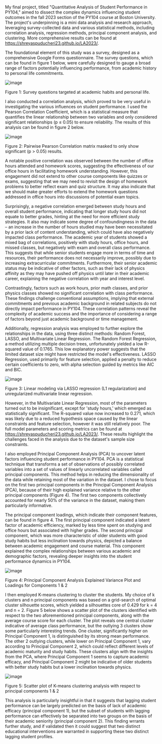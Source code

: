 My final project, titled "Quantitative Analysis of Student Performance in PY104," aimed to dissect the complex dynamics influencing student outcomes in the fall 2023 section of the PY104 course at Boston University. The project's underpinning is a mini data analysis and research approach, leveraging survey-collected data and various statistical methods, including correlation analysis, regression methods, principal component analysis, and clustering. More comprehensive results can be found at https://shreyaspuducheri23.github.io/LA2023/. 

The foundational element of this study was a survey, designed as a comprehensive Google Forms questionnaire. The survey questions, which can be found in figure 1 below, were carefully designed to gauge a broad range of factors potentially influencing performance, from academic history to personal life commitments.

 ![image](https://github.com/shreyaspuducheri23/LA2023/assets/103334331/79f19447-6bc2-4c8b-84e7-6fa17caf3c76)

Figure 1: Survey questions targeted at academic habits and personal life.

I also conducted a correlation analysis, which proved to be very useful in investigating the various influences on student performance. I used the Pearson Correlation Coefficient, which is a statistical measure that quantifies the linear relationship between two variables and only considered significant relationships (p ≤ 0.05) to ensure reliability. The results of this analysis can be found in figure 2 below.

 ![image](https://github.com/shreyaspuducheri23/LA2023/assets/103334331/543313ac-cc03-4ecd-8873-6c76288966cb)

Figure 2: Pairwise Pearson Correlation matrix masked to only show significant (p > 0.05) results.

A notable positive correlation was observed between the number of office hours attended and homework scores, suggesting the effectiveness of our office hours in facilitating homework understanding. However, this engagement did not extend to other course components like quizzes or exams, suggesting that we may need to revisit the design of homework problems to better reflect exam and quiz structure. It may also indicate that we should make greater efforts to extend the homework questions addressed in office hours into discussions of potential exam topics.

Surprisingly, a negative correlation emerged between study hours and overall student performance, indicating that longer study hours did not equate to better grades, hinting at the need for more efficient study strategies. It also may indicate some degree of confoundingness in the data –  an increase in the number of hours studied may have been necessitated by a prior lack of content understanding, which could have also negatively impacted class performance. The academic year of students showed a mixed bag of correlations, positively with study hours, office hours, and missed classes, but negatively with exam and overall class performance. This suggests that while senior students engage more in terms of time and resources, their performance does not necessarily improve, possibly due to increasing extracurricular commitments. Furthermore, their senior academic status may be indicative of other factors, such as their lack of physics affinity as they may have pushed off physics until later in their academic career, explaining the negative correlation with year and interest level. 

Contrastingly, factors such as work hours, prior math classes, and prior physics classes showed no significant correlation with class performance. These findings challenge conventional assumptions, implying that external commitments and previous academic background in related subjects do not directly impact performance in PY104. These correlation patterns reveal the complexity of academic success and the importance of considering a range of factors beyond just academic background or time management.

Additionally, regression analysis was employed to further explore the relationships in the data, using three distinct methods: Random Forest, LASSO, and Multivariate Linear Regression. The Random Forest Regression, a method utilizing multiple decision trees, unfortunately yielded a low R-squared value of 0.1765. This low explanatory power suggests that the limited dataset size might have restricted the model's effectiveness. LASSO Regression, used primarily for feature selection, applied a penalty to reduce certain coefficients to zero, with alpha selection guided by metrics like AIC and BIC. 

 ![image](https://github.com/shreyaspuducheri23/LA2023/assets/103334331/cd98706d-9a37-4a07-a8b2-e4f280d332c5)

Figure 3: Linear modeling via LASSO regression (L1 regularization) and unregularized multivariate linear regression.

However, in the Multivariate Linear Regression, most of the parameters turned out to be insignificant, except for 'study hours,' which emerged as statistically significant. The R-squared value now increased to 0.271, which was likely due to a reduced hypothesis space caused by the linear constraints and feature selection, however it was still relatively poor. The full model parameters and scoring metrics can be found at https://shreyaspuducheri23.github.io/LA2023/. These results highlight the challenges faced in the analysis due to the dataset's sample size constraints.

I also employed Principal Component Analysis (PCA) to uncover latent factors influencing student performance in PY104. PCA is a statistical technique that transforms a set of observations of possibly correlated variables into a set of values of linearly uncorrelated variables called principal components. This method helps in reducing the dimensionality of the data while retaining most of the variation in the dataset. I chose to focus on the first two principal components in the Principal Component Analysis (PCA), because of their high explained variance relative to the other principal components (Figure 4). The first two components collectively accounted for nearly 50% of the variance in the dataset, making them particularly informative.

The principal component loadings, which indicate their component features, can be found in figure 4. The first principal component indicated a latent factor of academic efficiency, marked by less time spent on studying and office hours but associated with higher grades. The second principal component, which was more characteristic of older students with good study habits but less inclination towards physics, depicted a balance between academic engagement and course material. This component explained the complex relationships between various academic and demographic factors, revealing deeper insights into the student performance dynamics in PY104.

 ![image](https://github.com/shreyaspuducheri23/LA2023/assets/103334331/22aa0042-5412-455a-9b4e-298d757d0742)

Figure 4: Principal Component Analysis Explained Variance Plot and Loadings for Components 1 & 2

I then employed K-means clustering to cluster the students. My choice of k clusters and n principal components was based on a grid-search of optimal cluster silhouette scores, which yielded a silhouettes core of 0.429 for k = 4 and n = 2. Figure 5 below shows a scatter plot of the clusters identified with respect to the two aforementioned principal components, along with the average course score for each cluster. The plot reveals one central cluster indicative of average class performance, but the outlying 3 clusters show some particularly interesting trends. One cluster, significantly higher on Principal Component 1, is distinguished by its strong mean performance. The other 2 outlying clusters, while lower on Principal Component 1, vary according to Principal Component 2, which could reflect different levels of academic maturity and study habits. These clusters align with the insights from the PCA, where Principal Component 1 seems to capture academic efficacy, and Principal Component 2 might be indicative of older students with better study habits but a lower inclination towards physics. 

 ![image](https://github.com/shreyaspuducheri23/LA2023/assets/103334331/bd031b7b-e181-47f2-a51d-dfc312d291b3)

Figure 5: Scatter plot of K-means clustering analysis with respect to principal components 1 & 2

This analysis is particularly insightful in that it suggests that lagging student performance can be largely predicted on the basis of lack of academic efficacy (principal component 1), but the subset of students with lagging performance can effectively be separated into two groups on the basis of their academic seniority (principal component 2). This finding wrrants further study, and if validated then it could suggest that two distinct educational interventions are warranted in supporting these two distinct lagging student profiles.
